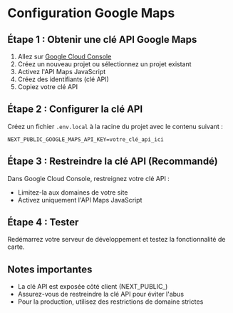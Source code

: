 # Configuration Google Maps

## Étape 1 : Obtenir une clé API Google Maps

1. Allez sur [Google Cloud Console](https://console.cloud.google.com/)
2. Créez un nouveau projet ou sélectionnez un projet existant
3. Activez l'API Maps JavaScript
4. Créez des identifiants (clé API)
5. Copiez votre clé API

## Étape 2 : Configurer la clé API

Créez un fichier `.env.local` à la racine du projet avec le contenu suivant :

```env
NEXT_PUBLIC_GOOGLE_MAPS_API_KEY=votre_clé_api_ici
```

## Étape 3 : Restreindre la clé API (Recommandé)

Dans Google Cloud Console, restreignez votre clé API :
- Limitez-la aux domaines de votre site
- Activez uniquement l'API Maps JavaScript

## Étape 4 : Tester

Redémarrez votre serveur de développement et testez la fonctionnalité de carte.

## Notes importantes

- La clé API est exposée côté client (NEXT_PUBLIC_)
- Assurez-vous de restreindre la clé API pour éviter l'abus
- Pour la production, utilisez des restrictions de domaine strictes 